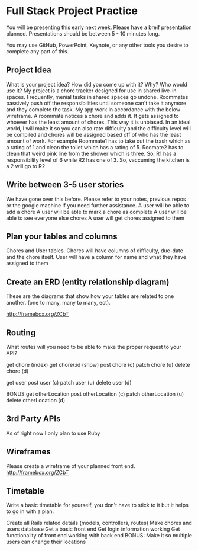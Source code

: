 # Full Stack Project Practice

You will be presenting this early next week.  Please have a breif presentation
planned.  Presentations should be between 5 - 10 minutes long.

You may use GitHub, PowerPoint, Keynote, or any other tools you desire to
complete any part of this.

## Project Idea

What is your project idea?  How did you come up with it? Why? Who would use it?
My project is a chore tracker designed for use in shared live-in spaces. Frequently, menial tasks in shared spaces go undone. Roommates passively push off the responsibilities until someone can't take it anymore and they complete the task. My app work in accordance with the below wireframe. A roommate notices a chore and adds it. It gets assigned to whoever has the least amount of chores. This way it is unbiased. In an ideal world, I will make it so you can also rate difficulty and the difficulty level will be compiled and chores will be assigned based off of who has the least amount of work. For example Roommate1 has to take out the trash which as a rating of 1 and clean the toilet which has a rating of 5. Roomate2 has to clean that weird pink line from the shower which is three. So, R1 has a responsibility level of 6 while R2 has one of 3. So, vaccuming the kitchen is a 2 will go to R2.

## Write between 3-5 user stories

We have gone over this before. Please refer to your notes, previous repos or the
google machine if you need further assistance.
A user will be able to add a chore
A user will be able to mark a chore as complete
A user will be able to see everyone else chores
A user will get chores assigned to them

## Plan your tables and columns

Chores and User tables.
Chores will have columns of difficulty, due-date and the chore itself.
User will have a column for name and what they have assigned to them

## Create an ERD (entity relationship diagram)

These are the diagrams that show how your tables are related to one another.
(one to many, many to many, ect).

http://framebox.org/ZCbT

## Routing

What routes will you need to be able to make the proper request to your API?

get chore (index)
get chore/:id (show)
post chore (c)
patch chore (u)
delete chore (d)

get user
post user (c)
patch user (u)
delete user (d)

BONUS
get otherLocation
post otherLocation (c)
patch otherLocation (u)
delete otherLocation (d)

## 3rd Party APIs

As of right now I only plan to use Ruby

## Wireframes

Please create a wireframe of your planned front end.
http://framebox.org/ZCbT

## Timetable

Write a basic timetable for yourself, you don't have to stick to it but it
helps to go in with a plan.

Create all Rails related details (models, controllers, routes)
Make chores and users database
Get a basic front end
Get login information working
Get functionality of front end working with back end
BONUS:
Make it so multiple users can change their locations
